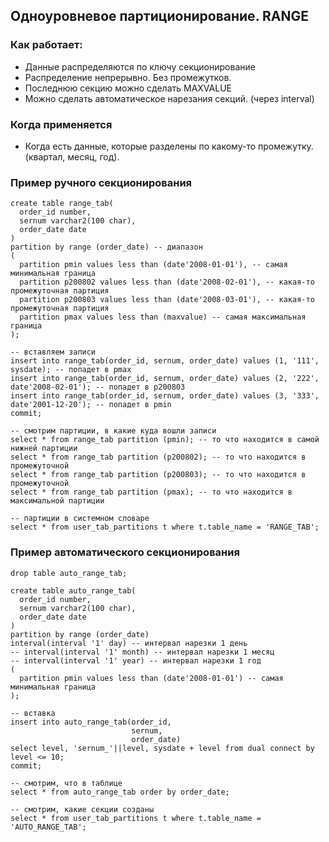 ## Одноуровневое партиционирование. RANGE

### Как работает: 
  - Данные распределяются по ключу секционирование
  - Распределение непрерывно. Без промежутков.
  - Последнюю секцию можно сделать MAXVALUE
  - Можно сделать автоматическое нарезания секций. (через interval)

### Когда применяется
  - Когда есть данные, которые разделены по какому-то промежутку. (квартал, месяц, год).

### Пример ручного секционирования
````
create table range_tab(
  order_id number,
  sernum varchar2(100 char),
  order_date date
)
partition by range (order_date) -- диапазон
(
  partition pmin values less than (date'2008-01-01'), -- самая минимальная граница
  partition p200802 values less than (date'2008-02-01'), -- какая-то промежуточная партиция
  partition p200803 values less than (date'2008-03-01'), -- какая-то промежуточная партиция
  partition pmax values less than (maxvalue) -- самая максимальная граница
);

-- вставляем записи
insert into range_tab(order_id, sernum, order_date) values (1, '111', sysdate); -- попадет в pmax
insert into range_tab(order_id, sernum, order_date) values (2, '222', date'2008-02-01'); -- попадет в p200803
insert into range_tab(order_id, sernum, order_date) values (3, '333', date'2001-12-20'); -- попадет в pmin
commit;

-- смотрим партиции, в какие куда вошли записи
select * from range_tab partition (pmin); -- то что находится в самой нижней партиции
select * from range_tab partition (p200802); -- то что находится в промежуточной
select * from range_tab partition (p200803); -- то что находится в промежуточной
select * from range_tab partition (pmax); -- то что находится в максимальной партиции

-- партиции в системном словаре
select * from user_tab_partitions t where t.table_name = 'RANGE_TAB';
````

### Пример автоматического секционирования
````
drop table auto_range_tab;

create table auto_range_tab(
  order_id number,
  sernum varchar2(100 char),
  order_date date
)
partition by range (order_date)
interval(interval '1' day) -- интервал нарезки 1 день
-- interval(interval '1' month) -- интервал нарезки 1 месяц
-- interval(interval '1' year) -- интервал нарезки 1 год
(
  partition pmin values less than (date'2008-01-01') -- самая минимальная граница
);

-- вставка
insert into auto_range_tab(order_id,
                           sernum,
                           order_date)
select level, 'sernum_'||level, sysdate + level from dual connect by level <= 10;
commit;

-- смотрим, что в таблице
select * from auto_range_tab order by order_date;

-- смотрим, какие секции созданы
select * from user_tab_partitions t where t.table_name = 'AUTO_RANGE_TAB';
````